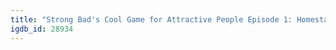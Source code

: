 ```yaml
---
title: "Strong Bad's Cool Game for Attractive People Episode 1: Homestar Ruiner"
igdb_id: 28934
---
```

